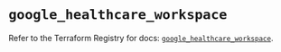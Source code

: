 # `google_healthcare_workspace`

Refer to the Terraform Registry for docs: [`google_healthcare_workspace`](https://registry.terraform.io/providers/hashicorp/google/6.50.0/docs/resources/healthcare_workspace).
